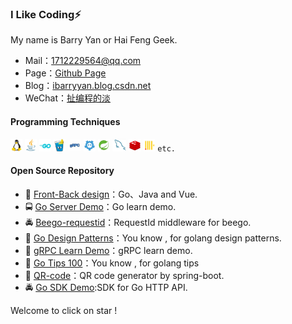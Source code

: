 ### I Like Coding⚡

My name is Barry Yan or Hai Feng Geek. 

- Mail：1712229564@qq.com
- Page：[Github Page](https://github.com/ibarryyan/ibarryyan.github.io)
- Blog：[ibarryyan.blog.csdn.net](https://ibarryyan.blog.csdn.net)
- WeChat：[扯编程的淡](https://img-blog.csdnimg.cn/b7617684e5484a31a4d934e61fd27776.png)

#### Programming Techniques

<code><img height="20" src="./img/linux.jpg" title="Linux"/></code>
<code><img height="20" src="./img/java.jpg" title="Java"/></code>
<code><img height="20" src="./img/go.jpg" title="Go"/></code>
<code><img height="20" src="./img/gin.jpg" title="Gin" /></code>
<code><img height="20" src="./img/grpc.jpg" title="gRPC" /></code>
<code><img height="20" src="./img/etcd.jpg" title="etcd" /></code>
<code><img height="20" src="./img/spring.jpg" title="Spring" /></code>
<code><img height="20" src="./img/mysql.jpg" title="MySQL" /></code>
<code><img height="20" src="./img/redis.jpg" title="Redis" /></code>
<code><img height="20" src="./img/clickhouse.jpg" title="Clickhouse" /></code>
<code>etc.</code>

#### Open Source Repository

- :oncoming_taxi: [Front-Back design](https://github.com/ibarryyan/front-back-design)：Go、Java and Vue.
- :oncoming_bus: [Go Server Demo](https://github.com/ibarryyan/go-server)：Go learn demo.
- :oncoming_police_car: [Beego-requestid](https://github.com/ibarryyan/beego-requestid)：RequestId middleware for beego.
- :bus: [Go Design Patterns](https://github.com/ibarryyan/go-design-patterns)：You know , for golang design patterns.
- :taxi: [gRPC Learn Demo](https://github.com/ibarryyan/grpc-learn-demo)：gRPC learn demo.
- :monorail: [Go Tips 100](https://github.com/ibarryyan/golang-tips-100)：You know , for golang tips
- :railway_car: [QR-code](https://github.com/ibarryyan/QR-code)：QR code generator by spring-boot.
- :oncoming_police_car: [Go SDK Demo](https://github.com/ibarryyan/go-http-sdk-example):SDK for Go HTTP API.

Welcome to click on star !
